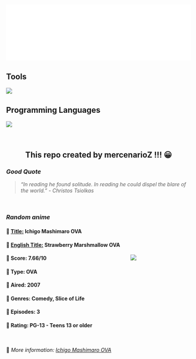 
<img src="svg/nai.svg" />

<p>
  <h2>Tools</h2>
  <a href="https://skillicons.dev">
    <img src="https://skillicons.dev/icons?i=git,bash,vim,ubuntu,tensorflow,pytorch,docker,raspberrypi" />
  </a>

  <br />

  <h2>Programming Languages</h2>

  <a href="https://skillicons.dev">
    <img src="https://skillicons.dev/icons?i=python,c,cpp" />
  </a>
</p>

<br />

<h2 align="center">This repo created by mercenarioZ !!! 😀</h2>
<h3><i>Good Quote</i></h3>

<blockquote>
<i>
“In reading he found solitude. In reading he could dispel the blare of the world.” - Christos Tsiolkas
</i>
</blockquote>

<br />

<h3><i>Random anime</i></h3>

<h4>
  <strong>🥭 <u>Title:</u></strong> Ichigo Mashimaro OVA
</h4>

<h4>🌿 <u>English Title:</u> Strawberry Marshmallow OVA</h4>

<img align="right" width="165" src=https://cdn.myanimelist.net/images/anime/4/4325.jpg />

<h4>🌱 Score: 7.66/10</h4>

<h4>🌲 Type: OVA</h4>

<h4>🌴 Aired: 2007</h4>

<h4>🌵 Genres: Comedy, Slice of Life</h4>

<h4>🥑 Episodes: 3</h4>

<h4>🍏 Rating: PG-13 - Teens 13 or older</h4>

<br />

🍂 *More information: [Ichigo Mashimaro OVA](https://myanimelist.net/anime/1888/Ichigo_Mashimaro_OVA)*
    